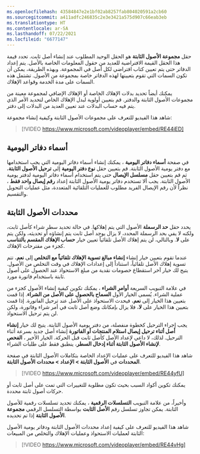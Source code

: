 ```yaml
---
ms.openlocfilehash: 43584847e2e1bf02ab8257fab804020591a2cb60
ms.sourcegitcommit: a411adfc246835c2e3e3421a575d907c66eab3eb
ms.translationtype: HT
ms.contentlocale: ar-SA
ms.lasthandoff: 07/22/2021
ms.locfileid: "6677147"
---
```

حقل **مجموعة الأصول الثابتة** هو الحقل الوحيد المطلوب عند إنشاء أصل ثابت. تحدد قيمة هذا الحقل القيمة الافتراضية للعديد من حقول المعلومات الخاصة بالأصل. يتم إعداد الدفاتر حتى يتم تعيين كتاب افتراضي لكل أصل في المجموعة. وبهذه الطريقة، يمكن أن تكون السمات التي تقوم بتعيينها لهذه الدفاتر خاصة بمجموعة من الأصول. تشتمل هذه السمات على مدة الخدمة وقواعد الإهلاك.


يمكنك أيضاً تحديد بدلات الإهلاك الخاصة أو الإهلاك الإضافي لمجموعة معينة من مجموعات الأصول الثابتة والدفتر. قم بتعيين أولوية لبدل الإهلاك الخاص لتحديد الأمر الذي يتم فيه حساب البدلات عند تعيين العديد من البدلات إلى دفتر.

شاهد هذا الفيديو للتعرف على مجموعات الأصول الثابتة وكيفية إنشاء مجموعة:


> [!VIDEO https://www.microsoft.com/videoplayer/embed/RE44iED]

## <a name="journal-names"></a>أسماء دفاتر اليومية

في صفحة **أسماء دفاتر اليومية** ، يمكنك إنشاء أسماء دفاتر اليومية التي يجب استخدامها مع دفتر يومية الأصول الثابتة. قم بتعيين حقل **نوع دفتر اليومية** إلى **ترحيل الأصول الثابتة**، ثم قم بتعيين حقل **مسلسل الإيصال** حتى يتم استخدام أسماء دفاتر اليومية لدفتر يومية الأصول الثابتة. يجب ألا تستخدم دفاتر يومية الأصول الثابتة إعداد **رقم إيصال واحد فقط** ، نظراً لأن رقم الإيصال الفريد مطلوب للعمليات التلقائية المتعددة، مثل عمليات التحويل والتقسيم.

## <a name="fixed-assets-parameters"></a>محددات الأصول الثابتة

يحدد حقل **حد الرسملة** الأصول التي يتم إهلاكها. في حالة تحديد سطر شراء كأصل ثابت، ولكنه لا يفي بحد الرسملة المحدد، لا يزال يوجد أصل ثابت يتم إنشاؤه أو تحديثه، ولكن يتم تعيين خيار **حساب الإهلاك المقسم بالتناسب‎** على **لا**. وبالتالي، لن يتم إهلاك الأصل تلقائياً كجزء من مقترحات الإهلاك.

عندما تقوم بتعيين خيار إنشاء **إنشاء مبالغ تسوية الإهلاك تلقائياً مع التخلص** إلى **نعم**، تتم تسوية إهلاك الأصل تلقائياً، استناداً إلى إعدادات الإهلاك في وقت التخلص من الأصول. يتيح لك خيار آخر استقطاع خصومات نقدية من مبلغ الاستحواذ عند الحصول على أصول ثابتة باستخدام فاتورة مورد.


في علامة التبويب السريعة **أوامر الشراء** ، يمكنك تكوين كيفية إنشاء الأصول كجزء من عملية الشراء. يُسمى الخيار الأول **السماح بالحصول على الأصل من الشراء**. إذا قمت بتعيين هذا الخيار إلى **نعم**، فيحدث الاستحواذ على الأصل عند ترحيل الفاتورة.
إذا قمت بتعيين هذا الخيار على **لا**، فلا يزال بإمكانك وضع أصل ثابت في أمر شراء وفاتورة، ولكن لن يتم ترحيل الاستحواذ.

يجب إجراء الترحيل كخطوة منفصلة، من دفتر يومية الأصول الثابتة.
يتيح لك خيار **إنشاء أصل أثناء ترحيل إيصال استلام المنتجات أو الفاتورة** إنشاء أصل جديد بسرعة أثناء الترحيل. لذلك، لا داعي لإعداد الأصل كأصل ثابت قبل الحركة. الخيار الأخير ، **الفحص لإنشاء الأصول الثابتة أثناء إدخال السطر**، ينطبق فقط على طلبات الشراء.

شاهد هذا الفيديو للتعرف على عمليات الإعداد الخاصة بتكاملات الأصول الثابتة في صفحة **المحددات** في **الأصول الثابتة > الإعداد > محددات الأصول الثابتة**.

> [!VIDEO https://www.microsoft.com/videoplayer/embed/RE44yfU]

يمكنك تكوين أكواد السبب بحيث تكون مطلوبة للتغييرات التي تمت على أصل ثابت أو حركات أصول ثابتة محددة.

وأخيراً، من علامة التبويب **التسلسلات الرقمية** ، يمكنك تحديد تسلسلات رقمية للأصول الثابتة. يمكن تجاوز تسلسل رقم **الأصل الثابت** بواسطة التسلسل الرقمي **مجموعة الأصول الثابتة** إذا تم تحديده.

شاهد هذا الفيديو للتعرف على كيفية إعداد محددات الأصول الثابتة ودفاتر يومية الأصول الثابتة لعمليات الاستحواذ وعمليات الإهلاك والتخلص من المبيعات:
  
> [!VIDEO https://www.microsoft.com/videoplayer/embed/RE44vHg]
